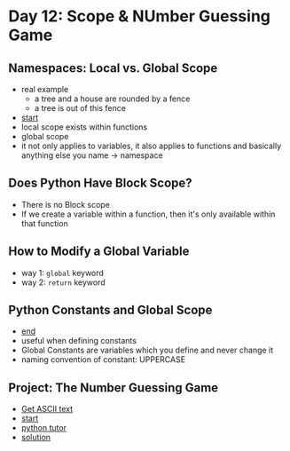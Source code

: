 # Day 12: Scope & NUmber Guessing Game

## Namespaces: Local vs. Global Scope
- real example
    - a tree and a house are rounded by a fence
    - a tree is out of this fence
- [start](https://replit.com/@appbrewery/day-12-start#main.py)
- local scope exists within functions
- global scope
- it not only applies to variables, it also applies to functions and basically anything else you name -> namespace

## Does Python Have Block Scope?
- There is no Block scope
- If we create a variable within a function, then it's only available within that function

## How to Modify a Global Variable
- way 1: `global` keyword
- way 2: `return` keyword

## Python Constants and Global Scope
- [end](https://replit.com/@appbrewery/day-12-end)
- useful when defining constants
- Global Constants are variables which you define and never change it
- naming convention of constant: UPPERCASE

## Project: The Number Guessing Game
- [Get ASCII text](http://patorjk.com/software/taag/#p=display&f=Graffiti&t=Type%20Something%20)
- [start](https://replit.com/@appbrewery/guess-the-number-start#main.py)
- [python tutor](https://pythontutor.com/visualize.html#mode=edit)
- [solution](https://replit.com/@appbrewery/guess-the-number-final#main.py)